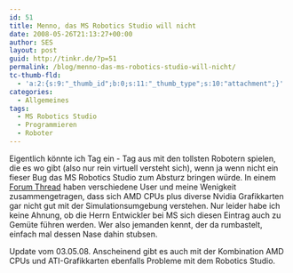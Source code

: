 ```yaml
---
id: 51
title: Menno, das MS Robotics Studio will nicht
date: 2008-05-26T21:13:27+00:00
author: SES
layout: post
guid: http://tinkr.de/?p=51
permalink: /blog/menno-das-ms-robotics-studio-will-nicht/
tc-thumb-fld:
  - 'a:2:{s:9:"_thumb_id";b:0;s:11:"_thumb_type";s:10:"attachment";}'
categories:
  - Allgemeines
tags:
  - MS Robotics Studio
  - Programmieren
  - Roboter
---
```

Eigentlich könnte ich Tag ein - Tag aus mit den tollsten Robotern spielen, die es wo gibt (also nur rein virtuell versteht sich), wenn ja wenn nicht ein fieser Bug das MS Robotics Studio zum Absturz bringen würde.
In einem [Forum Thread](http://forums.microsoft.com/Forums/ShowPost.aspx?PostID=3402202&SiteID=1&mode=1) haben verschiedene User und meine Wenigkeit zusammengetragen, dass sich AMD CPUs plus diverse Nvidia Grafikkarten gar nicht gut mit der Simulationsumgebung verstehen. Nur leider habe ich keine Ahnung, ob die Herrn Entwickler bei MS sich diesen Eintrag auch zu Gemüte führen werden. Wer also jemanden kennt, der da rumbastelt, einfach mal dessen Nase dahin stubsen.

Update vom 03.05.08.
Anscheinend gibt es auch mit der Kombination AMD CPUs und ATI-Grafikkarten ebenfalls Probleme mit dem Robotics Studio.
